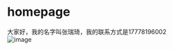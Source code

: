 # homepage
大家好，我的名字叫张瑞琦，我的联系方式是17778196002  
![image](https://github.com/zhangrichzhangrich/homepage/我自己.jpg)
